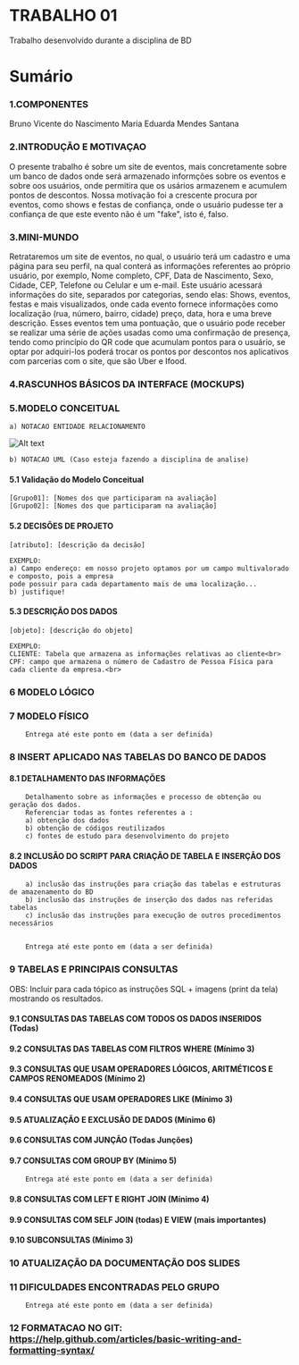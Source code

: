 # TRABALHO 01
Trabalho desenvolvido durante a disciplina de BD

# Sumário

### 1.COMPONENTES<br>
Bruno Vicente do Nascimento
Maria Eduarda Mendes Santana<br>

### 2.INTRODUÇÃO E MOTIVAÇAO<br>
O presente trabalho é sobre um site de eventos, mais concretamente sobre um banco de dados onde será armazenado informções sobre os eventos e sobre oos usuários, onde permitira que os usários armazenem e acumulem pontos de descontos. Nossa motivação foi a crescente procura por eventos, como shows e festas de confiança, onde o usuário pudesse ter a confiança de que este evento não é um "fake", isto é, falso.

### 3.MINI-MUNDO<br>

Retrataremos um site de eventos, no qual, o usuário terá um cadastro e uma página para seu perfil, na qual conterá as informações referentes ao próprio usuário, por exemplo, Nome completo, CPF, Data de Nascimento, Sexo, Cidade, CEP, Telefone ou Celular e um e-mail. Este usuário acessará informações do site, separados por categorias, sendo elas: Shows, eventos, festas e mais visualizados, onde cada evento fornece informações como localização (rua, número, bairro, cidade) preço, data, hora e uma breve descrição. Esses eventos tem uma pontuação, que o usuário pode receber se realizar uma série de ações usadas como uma confirmação de presença, tendo como princípio do QR code que acumulam pontos para o usuário, se optar por adquiri-los poderá trocar os pontos por descontos nos aplicativos com parcerias com o site, que são Uber e Ifood.

### 4.RASCUNHOS BÁSICOS DA INTERFACE (MOCKUPS)<br>



### 5.MODELO CONCEITUAL<br>
    a) NOTACAO ENTIDADE RELACIONAMENTO
![Alt text](https://github.com/discipbd1/trab01/blob/master/sample_MC.png?raw=true "Modelo Conceitual")
    
    b) NOTACAO UML (Caso esteja fazendo a disciplina de analise)

#### 5.1 Validação do Modelo Conceitual
    [Grupo01]: [Nomes dos que participaram na avaliação]
    [Grupo02]: [Nomes dos que participaram na avaliação]

#### 5.2 DECISÕES DE PROJETO
    [atributo]: [descrição da decisão]
    
    EXEMPLO:
    a) Campo endereço: em nosso projeto optamos por um campo multivalorado e composto, pois a empresa 
    pode possuir para cada departamento mais de uma localização... 
    b) justifique!

#### 5.3 DESCRIÇÃO DOS DADOS 
    [objeto]: [descrição do objeto]
    
    EXEMPLO:
    CLIENTE: Tabela que armazena as informações relativas ao cliente<br>
    CPF: campo que armazena o número de Cadastro de Pessoa Física para cada cliente da empresa.<br>


### 6	MODELO LÓGICO<br>
### 7	MODELO FÍSICO<br>

        Entrega até este ponto em (data a ser definida)
        
 
### 8	INSERT APLICADO NAS TABELAS DO BANCO DE DADOS<br>
#### 8.1 DETALHAMENTO DAS INFORMAÇÕES
        Detalhamento sobre as informações e processo de obtenção ou geração dos dados.
        Referenciar todas as fontes referentes a :
        a) obtenção dos dados
        b) obtenção de códigos reutilizados
        c) fontes de estudo para desenvolvimento do projeto
        
#### 8.2 INCLUSÃO DO SCRIPT PARA CRIAÇÃO DE TABELA E INSERÇÃO DOS DADOS
        a) inclusão das instruções para criação das tabelas e estruturas de amazenamento do BD
        b) inclusão das instruções de inserção dos dados nas referidas tabelas
        c) inclusão das instruções para execução de outros procedimentos necessários


        Entrega até este ponto em (data a ser definida)
        
### 9	TABELAS E PRINCIPAIS CONSULTAS<br>
OBS: Incluir para cada tópico as instruções SQL + imagens (print da tela) mostrando os resultados.<br>
#### 9.1	CONSULTAS DAS TABELAS COM TODOS OS DADOS INSERIDOS (Todas) <br>
#### 9.2	CONSULTAS DAS TABELAS COM FILTROS WHERE (Mínimo 3) <br>
#### 9.3	CONSULTAS QUE USAM OPERADORES LÓGICOS, ARITMÉTICOS E CAMPOS RENOMEADOS (Mínimo 2)<br>
#### 9.4	CONSULTAS QUE USAM OPERADORES LIKE (Mínimo 3)  <br>
#### 9.5	ATUALIZAÇÃO E EXCLUSÃO DE DADOS (Mínimo 6)<br>
#### 9.6	CONSULTAS COM JUNÇÃO (Todas Junções)<br>
#### 9.7	CONSULTAS COM GROUP BY (Mínimo 5)<br>
        Entrega até este ponto em (data a ser definida)
        
#### 9.8	CONSULTAS COM LEFT E RIGHT JOIN (Mínimo 4) <br>
#### 9.9	CONSULTAS COM SELF JOIN (todas) E VIEW (mais importantes) <br>
#### 9.10	SUBCONSULTAS (Mínimo 3) <br>
### 10	ATUALIZAÇÃO DA DOCUMENTAÇÃO DOS SLIDES<br>
### 11	DIFICULDADES ENCONTRADAS PELO GRUPO<br>

        Entrega até este ponto em (data a ser definida)
        
### 12  FORMATACAO NO GIT: https://help.github.com/articles/basic-writing-and-formatting-syntax/
